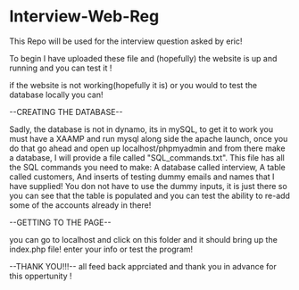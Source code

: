 # Interview-Web-Reg
This Repo will be used for the interview question asked by eric!

To begin I have uploaded these file and (hopefully) the website is up and running and you can test it !

if the website is not working(hopefully it is) or you would to test the database locally you can! 

--CREATING THE DATABASE--

Sadly, the database is not in dynamo, its in mySQL, to get it to work you must have a XAAMP and run mysql along side the apache launch, once you do that go ahead and open up localhost/phpmyadmin and from there make a database, 
I will provide a file called "SQL_commands.txt". This file has all the SQL commands you need to make:
A database called interview,
A table called customers,
And inserts of testing dummy emails and names that I have supplied!
You don not have to use the dummy inputs, it is just there so you can see that the table is populated
and you can test the ability to re-add some of the accounts already in there!

--GETTING TO THE PAGE--

you can go to localhost and click on this folder and it should bring up the index.php file! enter your info or test 
the program! 

--THANK YOU!!!--
all feed back apprciated and thank you in advance for this oppertunity !
